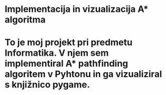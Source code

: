 # Implementacija in vizualizacija A* algoritma
# To je moj projekt pri predmetu Informatika. V njem sem implementiral A* pathfinding algoritem v Pyhtonu in ga vizualiziral s knjižnico pygame.
